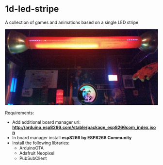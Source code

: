 # 1d-led-stripe

A collection of games and animations based on a single LED stripe.

![1D-Pong](pics/1d_pong.jpg)

Requirements:

  * Add additional board manager url: **http://arduino.esp8266.com/stable/package_esp8266com_index.json**
  * In board manager install **esp8266 by ESP8266 Community**
  * Install the following libraries:
    * ArduinoOTA
    * Adafruit Neopixel
    * PubSubClient

